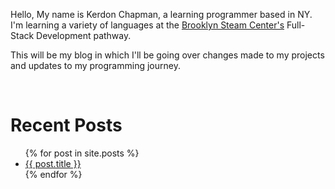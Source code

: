 Hello, My name is Kerdon Chapman, a learning programmer based in NY. I'm learning a variety of languages at the [Brooklyn Steam Center's](https://brooklynsteamcenter.org/) Full-Stack Development pathway.

This will be my blog in which I'll be going over changes made to my projects and updates to my programming journey.

<br>

# Recent Posts

<ul>
  {% for post in site.posts %}
    <li>
      <a href="{{ post.url | relative_url }}">{{ post.title }}</a>
    </li>
  {% endfor %}
</ul>